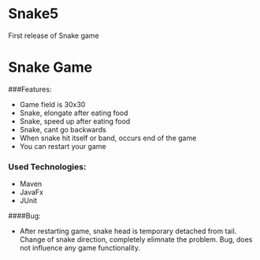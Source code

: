 # Snake5
First release of Snake game
# Snake Game

###Features:
- Game field is 30x30
- Snake, elongate after eating food
- Snake, speed up after eating food 
- Snake, cant go backwards
- When snake hit itself or band, occurs end of the game
- You can restart your game

### Used Technologies:
- Maven
- JavaFx
- JUnit

####Bug:
- After restarting game, snake head is temporary detached from tail. Change of snake direction, completely elimnate the problem. Bug, does not influence any game functionality. 
